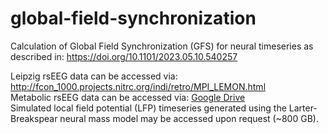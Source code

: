 # global-field-synchronization
Calculation of Global Field Synchronization (GFS) for neural timeseries as described in: https://doi.org/10.1101/2023.05.10.540257

Leipzig rsEEG data can be accessed via: http://fcon_1000.projects.nitrc.org/indi/retro/MPI_LEMON.html \
Metabolic rsEEG data can be accessed via: [Google Drive](https://drive.google.com/drive/folders/17kY9_RWI7L9ieKeKJhTwPm338G1aB2A6?usp=share_link) \
Simulated local field potential (LFP) timeseries generated using the Larter-Breakspear neural mass model may be accessed upon request (~800 GB). 
